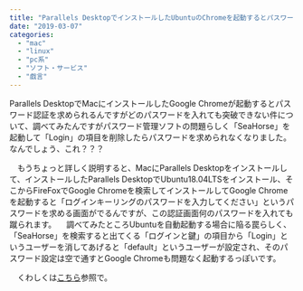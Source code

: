 ```yaml
---
title: "Parallels DesktopでインストールしたUbuntuのChromeを起動するとパスワードを求められる件について"
date: "2019-03-07"
categories: 
  - "mac"
  - "linux"
  - "pc系"
  - "ソフト・サービス"
  - "戯言"
---
```


Parallels DesktopでMacにインストールしたGoogle Chromeが起動するとパスワード認証を求められるんですがどのパスワードを入れても突破できない件について、調べてみたんですがパスワード管理ソフトの問題らしく「SeaHorse」を起動して「Login」の項目を削除したらパスワードを求められなくなりました。なんでしょう、これ？？？

　もうちょっと詳しく説明すると、MacにParallels Desktopをインストールして、インストールしたParallels DesktopでUbuntu18.04LTSをインストール、そこからFireFoxでGoogle Chromeを検索してインストールしてGoogle Chromeを起動すると「ログインキーリングのパスワードを入力してください」というパスワードを求める画面がでるんですが、この認証画面何のパスワードを入れても蹴られます。 　調べてみたところUbuntuを自動起動する場合に陥る罠らしく、「SeaHorse」を検索すると出てくる「ログインと鍵」の項目から「Login」というユーザーを消してあげると「default」というユーザーが設定され、そのパスワード設定は空で通すとGoogle Chromeも問題なく起動するっぽいです。

　くわしくは[こちら](https://erikspace9.wordpress.com/2018/03/24/chrome%E8%B5%B7%E5%8B%95%E6%99%82%E3%81%AB%E3%82%AD%E3%83%BC%E3%83%AA%E3%83%B3%E3%82%B0%E8%A7%A3%E9%99%A4%E3%82%92%E6%B1%82%E3%82%81%E3%82%89%E3%82%8C%E3%82%8B%E5%95%8F%E9%A1%8C/)参照で。
